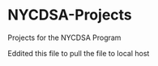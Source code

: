 # NYCDSA-Projects
Projects for the NYCDSA Program

Eddited this file to pull the file to local host
